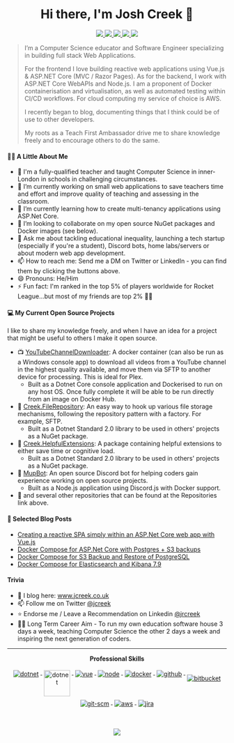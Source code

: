 <h1 align="center">Hi there, I'm Josh Creek 👋</h1>

<p align="center"> 
 <a href="https://twitter.com/jcreek23" alt="Josh's Twitter">
   <img src="https://img.shields.io/badge/-@jcreek23-%231DA1F2?style=flat-square&logo=twitter&logoColor=ffffff" />
 </a>
 <a href="https://github.com/jcreek" alt="Josh's Github">
   <img src="https://img.shields.io/badge/-@jcreek-%23181717?style=flat-square&logo=github" />
 </a>
 <a href="https://www.linkedin.com/in/jrcreek" alt="Josh's LinkedIn">
   <img src="https://img.shields.io/badge/-jrcreek-blue?style=flat-square&logo=Linkedin&logoColor=white&link=https://www.linkedin.com/in/jrcreek" />
 </a>
 <a href="https://www.jcreek.co.uk/" alt="Josh's Blog">
   <img src="https://img.shields.io/badge/jcreek.co.uk-brightgreen?style=flat-square" />
 </a>
 <a>
   <img src="https://komarev.com/ghpvc/?username=jcreek&color=blueviolet&style=flat-square" />
 </a>
</p>

> I’m a Computer Science educator and Software Engineer specializing in building full stack Web Applications. 
> 
> For the frontend I love building reactive web applications using Vue.js & ASP.NET Core (MVC / Razor Pages). As for the backend, I work with ASP.NET Core WebAPIs and Node.js. I am a proponent of Docker containerisation and virtualisation, as well as automated testing within CI/CD workflows. For cloud computing my service of choice is AWS.
> 
> I recently began to blog, documenting things that I think could be of use to other developers.
> 
> My roots as a Teach First Ambassador drive me to share knowledge freely and to encourage others to do the same.

#### 👨‍🏫 A Little About Me

- 📜 I'm a fully-qualified teacher and taught Computer Science in inner-London in schools in challenging circumstances.
- 🔭 I’m currently working on small web applications to save teachers time and effort and improve quality of teaching and assessing in the classroom.
- 🌱 I’m currently learning how to create multi-tenancy applications using ASP.Net Core.
- 👯 I’m looking to collaborate on my open source NuGet packages and Docker images (see below).
- 💬 Ask me about tackling educational inequality, launching a tech startup (especially if you're a student), Discord bots, home labs/servers or about modern web app development.
- 📫 How to reach me: Send me a DM on Twitter or LinkedIn - you can find them by clicking the buttons above.
- 😄 Pronouns: He/Him
- ⚡ Fun fact: I'm ranked in the top 5% of players worldwide for Rocket League...but most of my friends are top 2% 🤦‍♂️
<!-- - 🤔 I’m looking for help with ... -->

#### 💻 My Current Open Source Projects

I like to share my knowledge freely, and when I have an idea for a project that might be useful to others I make it open source.

- 📺 [YouTubeChannelDownloader](https://github.com/jcreek/YouTubeChannelDownloader): A docker container (can also be run as a Windows console app) to download all videos from a YouTube channel in the highest quality available, and move them via SFTP to another device for processing. This is ideal for Plex.
  - Built as a Dotnet Core console application and Dockerised to run on any host OS. Once fully complete it will be able to be run directly from an image on Docker Hub.
- 📁 [Creek.FileRepository](https://github.com/jcreek/Creek.FileRepository): An easy way to hook up various file storage mechanisms, following the repository pattern with a factory. For example, SFTP.
  - Built as a Dotnet Standard 2.0 library to be used in others' projects as a NuGet package.
- 🦥 [Creek.HelpfulExtensions](https://github.com/jcreek/Creek.HelpfulExtensions): A package containing helpful extensions to either save time or cognitive load.
  - Built as a Dotnet Standard 2.0 library to be used in others' projects as a NuGet package.
- 🦾 [MupBot](https://github.com/jcreek/MupBot): An open source Discord bot for helping coders gain experience working on open source projects.
  - Built as a Node.js application using Discord.js with Docker support.
- 🥇 and several other repositories that can be found at the Repositories link above.

#### 📙 Selected Blog Posts

- [Creating a reactive SPA simply within an ASP.Net Core web app with Vue.js](https://www.jcreek.co.uk/web-dev/simple-vue-spa-in-asp-dotnet-core.html)
- [Docker Compose for ASP.Net Core with Postgres + S3 backups](https://www.jcreek.co.uk/deploying/docker-compose-for-asp-net-core-with-postgres-and-s3-backups.html)
- [Docker Compose for S3 Backup and Restore of PostgreSQL](https://www.jcreek.co.uk/deploying/docker-compose-s3-postgres-backup-and-restore.html)
- [Docker Compose for Elasticsearch and Kibana 7.9](https://www.jcreek.co.uk/deploying/elasticsearch-and-kibana.html)

#### Trivia

- 📝 I blog here: www.jcreek.co.uk
- 📫 Follow me on Twitter [@jcreek](https://twitter.com/jcreek)
- ⭐ Endorse me / Leave a Recommendation on Linkedin [@jrcreek](https://www.linkedin.com/in/jrcreek/)
- 👨‍💼 Long Term Career Aim - To run my own education software house 3 days a week, teaching Computer Science the other 2 days a week and inspiring the next generation of coders.

---

<p align="center"> 
 <strong>
  Professional Skills
  </strong>
</p>

<p align="center">
  <a href="https://dotnet.microsoft.com/">
    <img src="https://www.vectorlogo.zone/logos/dotnet/dotnet-ar21.svg" alt="dotnet" style="vertical-align:top; margin:4px;">
  </a>
  <a href="https://dotnet.microsoft.com/">
    <img src="https://upload.wikimedia.org/wikipedia/commons/e/ee/.NET_Core_Logo.svg" height="60px" alt="dotnet" style="vertical-align:top; margin:4px;">
  </a>
  <a href="https://vuejs.org/">
    <img src="https://www.vectorlogo.zone/logos/vuejs/vuejs-ar21.svg" alt="vue" style="vertical-align:top; margin:4px;">
  </a>
  <a href="https://nodejs.org/en/">
    <img src="https://www.vectorlogo.zone/logos/nodejs/nodejs-horizontal.svg" alt="node" style="vertical-align:top; margin:4px;">
  </a>
  <a href="https://hub.docker.com/">
    <img src="https://www.vectorlogo.zone/logos/docker/docker-ar21.svg" alt="docker" style="vertical-align:top; margin:4px">
  </a>
  <a href="https://www.github.com">
    <img src="https://www.vectorlogo.zone/logos/github/github-ar21.svg" alt="github" style="vertical-align:top; margin:4px">
  </a>
  <a href="https://bitbucket.org/product">
    <img src="https://www.vectorlogo.zone/logos/bitbucket/bitbucket-official.svg" alt="bitbucket" style="vertical-align:top; margin:4px; padding-top:10px;">
  </a>
  <a href="https://www.git.com">
    <img src="https://www.vectorlogo.zone/logos/git-scm/git-scm-ar21.svg" alt="git-scm" style="vertical-align:top; margin:4px">
  </a>
  <a href="https://aws.amazon.com/">
    <img src="https://www.vectorlogo.zone/logos/amazon_aws/amazon_aws-ar21.svg" alt="aws" style="vertical-align:top; margin:4px">
  </a>
  <a href="https://www.atlassian.com/software/jira">
    <img src="https://www.vectorlogo.zone/logos/atlassian_jira/atlassian_jira-ar21.svg" alt="jira" style="vertical-align:top; margin:4px">
  </a>
</p>
<br/>

<p align="center">
  <a href="#" alt="Josh's Github Stats"><img src="https://github-readme-stats.vercel.app/api?username=jcreek" /></a>
</p>
